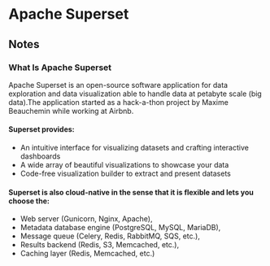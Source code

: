 # Apache Superset

## Notes

### What Is Apache Superset

Apache Superset is an open-source software application for data exploration and data visualization able to handle data at petabyte scale (big data).The application started as a hack-a-thon project by Maxime Beauchemin while working at Airbnb. 

#### Superset provides:

- An intuitive interface for visualizing datasets and crafting interactive dashboards
- A wide array of beautiful visualizations to showcase your data
- Code-free visualization builder to extract and present datasets

#### Superset is also cloud-native in the sense that it is flexible and lets you choose the:

- Web server (Gunicorn, Nginx, Apache),
- Metadata database engine (PostgreSQL, MySQL, MariaDB),
- Message queue (Celery, Redis, RabbitMQ, SQS, etc.),
- Results backend (Redis, S3, Memcached, etc.),
- Caching layer (Redis, Memcached, etc.)